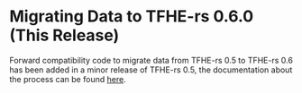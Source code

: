 # Migrating Data to TFHE-rs 0.6.0 (This Release)

Forward compatibility code to migrate data from TFHE-rs 0.5 to TFHE-rs 0.6 has been added in a minor release of TFHE-rs 0.5, the documentation about the process can be found [here](https://docs.zama.ai/tfhe-rs/v/0.5-1/how-to/migrate_data).
